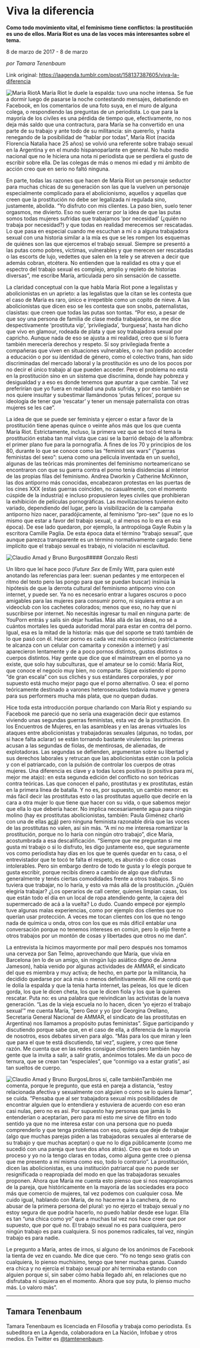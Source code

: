 # Viva la diferencia

**Como todo movimiento vital, el feminismo tiene conflictos: la prostitución es uno de ellos. María Riot es una de las voces más interesantes sobre el tema.**

8 de marzo de 2017 - 8 de marzo

_por Tamara Tenenbaum_

Link original: https://laagenda.tumblr.com/post/158137387605/viva-la-diferencia

![Maria Riot](https://64.media.tumblr.com/26b99174e36617e947e755e5c4b2a2c2/tumblr_inline_pd0gvv7V6g1t6q87u_500.jpg)A María Riot le duele la espalda: tuvo una noche intensa. Se fue a dormir luego de pasarse la noche contestando mensajes, debatiendo en Facebook, en los comentarios de una foto suya, en el muro de alguna colega, o respondiendo las preguntas de un periodista. Lo que para la mayoría de los civiles es una pérdida de tiempo que, efectivamente, no nos deja más saldo que una contractura, para María se ha convertido en una parte de su trabajo y ante todo de su militancia: sin quererlo, y hasta renegando de la posibilidad de “hablar por todas”, María Riot (nacida Florencia Natalia hace 25 años) se volvió una referente sobre trabajo sexual en la Argentina y en el mundo hispanoparlante en general. No hubo medio nacional que no le hiciera una nota ni periodista que se perdiera el gusto de escribir sobre ella. De las colegas de más o menos mi edad y mi ámbito de acción creo que en serio no faltó ninguna. 


En parte, todas las razones que hacen de María Riot un personaje seductor para muchas chicas de su generación son las que la vuelven un personaje especialmente complicado para el abolicionismo, aquellos y aquellas que creen que la prostitución no debe ser legalizada ni regulada sino, justamente, abolida. “Yo disfruto con mis clientes. La paso bien, suelo tener orgasmos, me divierto. Eso no suele cerrar por la idea de que las putas somos todas mujeres sufridas que trabajamos ‘por necesidad’ (¿quién no trabaja por necesidad?) y que todas en realidad merecemos ser rescatadas. Lo que pasa en especial cuando me escuchan a mí o a alguna trabajadora sexual con una historia similar a la mía es que se les rompen los esquemas de quiénes son las que ejercemos el trabajo sexual. Siempre se presentó a las putas como pobres, víctimas, vulnerables y que merecen ser rescatadas o las escorts de lujo, vedettes que salen en la tele y se atreven a decir que además cobran, etcétera. No entienden que la realidad es otra y que el espectro del trabajo sexual es complejo, amplio y repleto de historias diversas”, me escribe María, articulada pero sin sensación de cassette.


La claridad conceptual con la que habla María Riot pone a legalistas y abolicionistas en un aprieto: a las legalistas que la citan se les contesta que el caso de María es raro, único e irrepetible como un copito de nieve. A las abolicionistas que dicen eso se les contesta que son snobs, paternalistas, clasistas: que creen que todas las putas son tontas. “Por eso, a pesar de que soy una persona de familia de clase media trabajadora, se me dice despectivamente ‘prostituta vip’, ‘privilegiada’, ‘burguesa’, hasta han dicho que vivo en glamour, rodeada de plata y que soy trabajadora sexual por capricho. Aunque nada de eso se ajusta a mi realidad, creo que si lo fuera también merecería derechos y respeto. Sí soy privilegiada frente a compañeras que viven en situaciones vulnerables, o no han podido acceder a educación o por su identidad de género, como el colectivo trans, han sido discriminadas del mercado laboral y la prostitución es uno de los pocos por no decir el único trabajo al que pueden acceder. Pero el problema no está en la prostitución sino en un sistema que discrimina, donde hay pobreza y desigualdad y a eso es donde tenemos que apuntar a que cambie. Tal vez preferirían que yo fuera en realidad una puta sufrida, y por eso también se nos quiere insultar y subestimar llamándonos ‘putas felices’, porque su ideología de tener que ‘rescatar’ y tener un mensaje paternalista con otras mujeres se les cae”. 


La idea de que se puede ser feminista y ejercer o estar a favor de la prostitución tiene apenas quince o veinte años más que los que cuenta María Riot. Estrictamente, incluso, la primera vez que se tocó el tema la prostitución estaba tan mal vista que casi se la barrió debajo de la alfombra: el primer plano fue para la pornografía. A fines de los 70 y principios de los 80, durante lo que se conoce como las “feminist sex wars” (“guerras feministas del sexo”: suena como una película inventada en un sueño), algunas de las teóricas más prominentes del feminismo norteamericano se encontraron con que su guerra contra el porno tenía disidencias al interior de las propias filas del feminismo. Andrea Dworkin y Catherine McKinnon, las dos antiporno más conocidas, encabezaron protestas en las puertas de los cines XXX (estas guerras coinciden, no casualmente, con el momento cúspide de la industria) e incluso propusieron leyes civiles que prohibieran la exhibición de películas pornográficas. Las movilizaciones tuvieron éxito variado, dependiendo del lugar, pero la visibilización de la campaña antiporno hizo nacer, paradójicamente, al feminismo “pro-sex” (que no es lo mismo que estar a favor del trabajo sexual, o al menos no lo era en esa época). De ese lado quedaron, por ejemplo, la antropóloga Gayle Rubin y la escritora Camille Paglia. De esta época data el término “trabajo sexual”, que aunque parezca transparente es un término normativamente cargado: tiene implícito que el trabajo sexual es trabajo, ni violación ni esclavitud. 


![Claudio Amad y Bruno Burgos](https://64.media.tumblr.com/2abe517eafafbeb330cc49b04fe56d52/tumblr_inline_pd0gvwxzAo1t6q87u_500.jpg)##### Gonzalo Resti

Un libro que leí hace poco (*Future Sex* de Emily Witt, para quien esté anotando las referencias para leer: suenan pedantes y me entorpecen el ritmo del texto pero las pongo para que se puedan buscar) insinúa la hipótesis de que la derrota cultural del feminismo antiporno vino con internet, y puede ser. Ya no es necesario entrar a lugares oscuros o poco amigables para las mujeres para consumir porno, ni siquiera entrar a un videoclub con los cachetes colorados; menos que eso, no hay que ni suscribirse por internet. No necesitás ingresar tu mail en ninguna parte: de YouPorn entrás y salís sin dejar huellas. Más allá de las ideas, no sé a cuántos mortales les queda autoridad moral para estar en contra del porno. Igual, esa es la mitad de la historia: más que del soporte se trató también de lo que pasó con él. Hacer porno es cada vez más económico (estrictamente te alcanza con un celular con camarita y conexión a internet) y así aparecieron lentamente y de a poco pornos distintos, gustos distintos o cuerpos distintos. Hay gente que dice que el mainstream en el porno ya no existe, que solo hay subculturas, que el amateur se lo comió: María Riot, que conoce el negocio muy bien, no comparte. Sigue existiendo el porno “de gran escala” con sus clichés y sus estándares corporales, y por supuesto está mucho mejor pago que el porno alternativo. O sea: el porno teóricamente destinado a varones heterosexuales todavía mueve y genera para sus performers mucha más plata, que no quepan dudas.


Hice toda esta introducción porque charlando con María Riot y espiando su Facebook me pareció que no sería una exageración decir que estamos viviendo unas segundas guerras feministas, esta vez de la prostitución. En los Encuentros de Mujeres, en las asambleas y en las arenas virtuales los ataques entre abolicionistas y trabajadoras sexuales (algunas, no todas, por si hace falta aclarar) se están tornando bastante virulentos: las primeras acusan a las segundas de fiolas, de mentirosas, de alienadas, de explotadoras. Las segundas se defienden, argumentan sobre su libertad y sus derechos laborales y retrucan que las abolicionistas están con la policía y con el patriarcado, con la pulsión de controlar los cuerpos de otras mujeres. Una diferencia es clave y a todas luces positiva (o positiva para mí, mejor me atajo): en esta segunda edición del conflicto no son teóricas contra teóricas. Las que conocen el paño, prostitutas y ex prostitutas, están en la primera línea de batalla. Y no es, por supuesto, un cambio menor: es más fácil decir las prostitutas esto o las prostitutas aquello que decirle en la cara a otra mujer lo que tiene que hacer con su vida, o que sabemos mejor que ella lo que debería hacer. No implica necesariamente agua para ningún molino (hay ex prostitutas abolicionistas, también: Paula Giménez charló con una de ellas [acá](http://laagenda.buenosaires.gob.ar/post/155672431055/llegar-a-ser)) pero ninguna feminista razonable diría que las voces de las prostitutas no valen, así sin más. “A mí no me interesa romantizar la prostitución, porque no lo haría con ningún otro trabajo”, dice María, acostumbrada a esa descalificación. “Siempre que me preguntan si me gusta mi trabajo o si lo disfruto, les digo justamente eso, que seguramente vos como periodista hay días en los que te querés quedar en tu casa, o el entrevistador que te tocó te falta el respeto, es aburrido o dice cosas intolerables. Pero sin embargo dentro de todo te gusta y lo elegís porque te gusta escribir, porque recibís dinero a cambio de algo que disfrutas generalmente y tenés ciertas comodidades frente a otros trabajos. Si no tuviera que trabajar, no lo haría, y esto va más allá de la prostitución. ¿Quién elegiría trabajar? ¿Los operarios de call center, quienes limpian casas, los que están todo el día en un local de ropa atendiendo gente, la cajera del supermercado de acá a la vuelta? Lo dudo. Cuando empecé por ejemplo tuve algunas malas experiencias, como por ejemplo dos clientes que no querían usar protección. A veces me tocan clientes con los que no tengo nada de química u onda, otros con los que es más difícil entablar una conversación porque no tenemos intereses en común, pero lo elijo frente a otros trabajos por un montón de cosas y libertades que otros no me dan”.


La entrevista la hicimos mayormente por mail pero después nos tomamos una cerveza por San Telmo, aprovechando que María, que vivía en Barcelona (en lo de un amigo, sin ningún lujo asiático digno de Jenna Jameson), había venido por algunas actividades de AMMAR, el sindicato del que es miembra y muy activa; de hecho, en parte por la militancia, ha decidido quedarse por acá más o menos definitivamente. Allí me contó que le dolía la espalda y que la tenía harta internet, las peleas, los que le dicen gorda, los que le dicen cheta, los que le dicen fiola y los que la quieren rescatar. Puta no: es una palabra que reivindican las activistas de la nueva generación. “Las de la vieja escuela no lo hacen, dicen ‘yo ejerzo el trabajo sexual’” me cuenta María, “pero Geor y yo (por Georgina Orellano, Secretaria General Nacional de AMMAR, el sindicato de las prostitutas en Argentina) nos llamamos a propósito putas feministas”. Sigue participando y discutiendo porque sabe que, en el caso de ella, a diferencia de la mayoría de nosotros, esos debates sirven para algo. “Más para los que miran y leen que para el que te está discutiendo, tal vez”, sugiere, y creo que tiene razón. Me cuenta que en las redes consigue clientes pero también hay gente que la invita a salir, a salir gratis, anónimos totales. Me da un poco de ternura, que se crean tan “especiales”, que “conmigo va a estar gratis”, así tan sueltos de cuerpo.


![Claudio Amad y Bruno Burgos](https://64.media.tumblr.com/d62707336bb33bb00bac28cfc2118110/tumblr_inline_pd0gvwaVcZ1t6q87u_500.jpg)Libros sí, calle tambiénTambién me comenta, porque le pregunto, que está en pareja a distancia, “estoy relacionada afectiva y sexualmente con alguien o como se lo quiera llamar”, se cuida. “Pensaba que al ser trabajadora sexual mis posibilidades de encontrar alguien que lo entendiera y estuviera de acuerdo con eso eran casi nulas, pero no es así. Por supuesto hay personas que jamás lo entenderían o aceptarían, pero para mí esto me sirve de filtro en todo sentido ya que no me interesa estar con una persona que no pueda comprenderlo y que tenga problemas con eso, quiera que deje de trabajar (algo que muchas parejas piden a las trabajadoras sexuales al enterarse de su trabajo y que muchas aceptan) o que no lo diga públicamente (como me sucedió con una pareja que tuve dos años atrás). Creo que es todo un proceso y yo no la tengo claras en todas, como alguna gente cree o piensa que me presento a mí misma como eso, todo lo contrario”. La prostitución, dicen las abolicionistas, es una institución patriarcal que no puede ser resignificada o reapropiada del modo en que las trabajadoras sexuales proponen. Ahora que María me cuenta esto pienso que si nos reapropiamos de la pareja, que históricamente en la mayoría de las sociedades era poco más que comercio de mujeres, tal vez podemos con cualquier cosa. Me cuido igual, hablando con María, de no hacerme a la canchera, de no abusar de la primera persona del plural: yo no ejerzo el trabajo sexual y no estoy segura de que podría hacerlo, no puedo hablar desde ese lugar. Ella es tan “una chica como yo” que a muchas tal vez nos hace creer que por supuesto, que por qué no. El trabajo sexual no es para cualquiera, pero ningún trabajo es para cualquiera. Si nos ponemos radicales, tal vez, ningún trabajo es para nadie.


Le pregunto a María, antes de irnos, si alguno de los anónimos de Facebook la tienta de vez en cuando. Me dice que cero. “Yo no tengo sexo gratis con cualquiera, lo pienso muchísimo, tengo que tener muchas ganas. Cuando era chica y no ejercía el trabajo sexual por ahí terminaba estando con alguien porque sí, sin saber cómo había llegado ahí, en relaciones que no disfrutaba ni siquiera en el momento. Ahora que soy puta, lo pienso mucho más. Lo valoro más”. 




---

 Tamara Tenenbaum
-----------------

 Tamara Tenenbaum es licenciada en Filosofía y trabaja como periodista. Es subeditora en La Agenda, colaboradora en La Nación, Infobae y otros medios. En Twitter es [@tamtenenbaum](https://twitter.com/tamtenenbaum).

